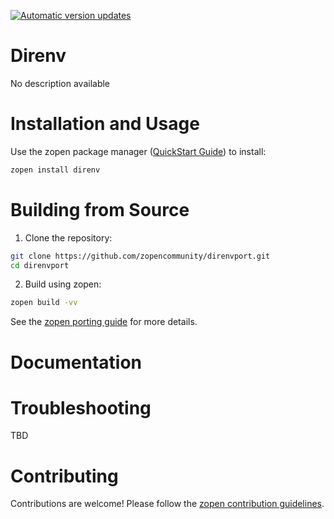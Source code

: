[![Automatic version updates](https://github.com/ZOSOpenTools/direnvport/actions/workflows/bump.yml/badge.svg)](https://github.com/ZOSOpenTools/direnvport/actions/workflows/bump.yml)

# Direnv

No description available

# Installation and Usage

Use the zopen package manager ([QuickStart Guide](https://zopen.community/#/Guides/QuickStart)) to install:
```bash
zopen install direnv
```

# Building from Source

1. Clone the repository:
```bash
git clone https://github.com/zopencommunity/direnvport.git
cd direnvport
```
2. Build using zopen:
```bash
zopen build -vv
```

See the [zopen porting guide](https://zopen.community/#/Guides/Porting) for more details.

# Documentation


# Troubleshooting
TBD

# Contributing
Contributions are welcome! Please follow the [zopen contribution guidelines](https://github.com/zopencommunity/meta/blob/main/CONTRIBUTING.md).
